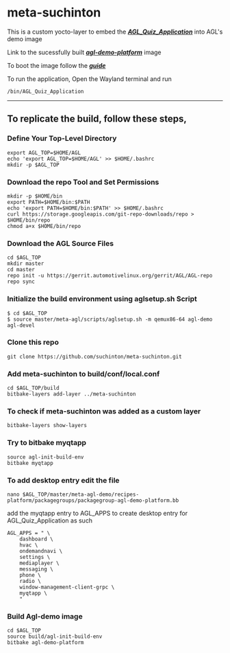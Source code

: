 # meta-suchinton

This is a custom yocto-layer to embed the [***AGL_Quiz_Application***](https://github.com/suchinton/AGL_Quiz_Application) into AGL's demo image

Link to the sucessfully built [***agl-demo-platform***](https://drive.google.com/file/d/16hvlSnNR9a3fbVfjhi3sTIhlHXvJnBk2/view?usp=sharing) image

To boot the image follow the [***guide***](https://docs.automotivelinux.org/en/master/#01_Getting_Started/01_Quickstart/01_Using_Ready_Made_Images/)

To run the application, Open the Wayland terminal and run

```
/bin/AGL_Quiz_Application
```
---

## To replicate the build, follow these steps,

### Define Your Top-Level Directory

```
export AGL_TOP=$HOME/AGL
echo 'export AGL_TOP=$HOME/AGL' >> $HOME/.bashrc
mkdir -p $AGL_TOP
```

### Download the repo Tool and Set Permissions

```
mkdir -p $HOME/bin
export PATH=$HOME/bin:$PATH
echo 'export PATH=$HOME/bin:$PATH' >> $HOME/.bashrc
curl https://storage.googleapis.com/git-repo-downloads/repo > $HOME/bin/repo
chmod a+x $HOME/bin/repo
```

### Download the AGL Source Files

```
cd $AGL_TOP
mkdir master
cd master
repo init -u https://gerrit.automotivelinux.org/gerrit/AGL/AGL-repo
repo sync
```

### Initialize the build environment using aglsetup.sh Script

```
$ cd $AGL_TOP
$ source master/meta-agl/scripts/aglsetup.sh -m qemux86-64 agl-demo agl-devel
```

### Clone this repo

```
git clone https://github.com/suchinton/meta-suchinton.git
```

### Add meta-suchinton to build/conf/local.conf

```
cd $AGL_TOP/build
bitbake-layers add-layer ../meta-suchinton
```

### To check if meta-suchinton was added as a custom layer

```
bitbake-layers show-layers
```

### Try to bitbake myqtapp

```
source agl-init-build-env
bitbake myqtapp
```

### To add desktop entry edit the file

```
nano $AGL_TOP/master/meta-agl-demo/recipes-platform/packagegroups/packagegroup-agl-demo-platform.bb
```

add the myqtapp entry to AGL_APPS to create desktop entry for AGL_Quiz_Application as such

```
AGL_APPS = " \
    dashboard \
    hvac \
    ondemandnavi \
    settings \
    mediaplayer \
    messaging \
    phone \
    radio \
    window-management-client-grpc \
    myqtapp \
    "
```


### Build Agl-demo image
```
cd $AGL_TOP
source build/agl-init-build-env
bitbake agl-demo-platform
```

